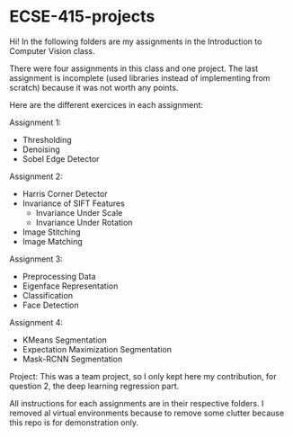 # ECSE-415-projects
Hi! In the following folders are my assignments in the Introduction to Computer Vision class.

There were four assignments in this class and one project. The last assignment is incomplete (used libraries instead of implementing from scratch) because it was not worth any points.

Here are the different exercices in each assignment:

Assignment 1:
- Thresholding
- Denoising
- Sobel Edge Detector

Assignment 2:
- Harris Corner Detector
- Invariance of SIFT Features
    - Invariance Under Scale
    - Invariance Under Rotation
- Image Stitching
- Image Matching

Assignment 3:
- Preprocessing Data
- Eigenface Representation
- Classification
- Face Detection

Assignment 4:
- KMeans Segmentation
- Expectation Maximization Segmentation
- Mask-RCNN Segmentation

Project:
This was a team project, so I only kept here my contribution, for question 2, the deep learning regression part.

All instructions for each assignments are in their respective folders. I removed al virtual environments because to remove some clutter because this repo is for demonstration only.
